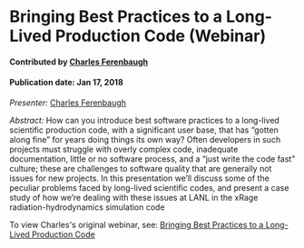 # Bringing Best Practices to  a Long-Lived Production Code (Webinar)

#### Contributed by [Charles Ferenbaugh](https://github.com/cferenba "Charles Ferenbaugh GitHub Profile") 
#### Publication date: Jan 17, 2018

*Presenter:* [Charles Ferenbaugh](https://github.com/cferenba "Charles Ferenbaugh GitHub Profile")

*Abstract:* How can you introduce best software practices to a long-lived scientific production code, with a significant user base, that has “gotten along fine” for years doing things its own way? Often developers in such projects must struggle with overly complex code, inadequate documentation, little or no software process, and a “just write the code fast” culture; these are challenges to software quality that are generally not issues for new projects. In this presentation we’ll discuss some of the peculiar problems faced by long-lived scientific codes, and present a case study of how we’re dealing with these issues at LANL in the xRage radiation-hydrodynamics simulation code

To view Charles's original webinar, see: 
<a href="https://ideas-productivity.org/events/hpc-best-practices-webinars/#webinar014" class="link-row">Bringing Best Practices to  a Long-Lived Production Code</a>


<!---
Publish: yes
Categories: development
Topics: refactoring, software engineering
Tags: 
Level: 2
Prerequisites: none
Aggregate: stand-alone and subresource
--->
